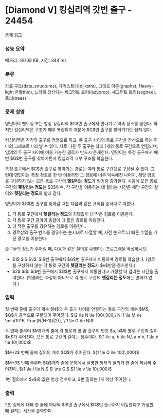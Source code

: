 # [Diamond V] 킹십리역 갓번 출구 - 24454 

[문제 링크](https://www.acmicpc.net/problem/24454) 

### 성능 요약

메모리: 48108 KB, 시간: 844 ms

### 분류

자료 구조(data_structures), 다익스트라(dijkstra), 그래프 이론(graphs), Heavy-light 분할(hld), 느리게 갱신되는 세그먼트 트리(lazyprop), 세그먼트 트리(segtree), 트리(trees)

### 문제 설명

<p>영민이의 멘토링 조는 항상 킹십리역 $G$번 출구에서 만나기로 약속 장소를 정한다. 하지만 킹십리역은 구조가 매우 복잡하기 때문에 $G$번 출구를 찾아가기란 쉽지 않다.</p>

<p>킹십리역은 각각의 출구를 정점으로 하고, 두 출구 사이의 통로 구간을 간선으로 하는 하나의 그래프로 나타낼 수 있다. 서로 다른 두 출구는 최대 1개의 통로 구간으로 연결되며, 임의의 두 출구 사이에 이동 가능한 경로가 반드시 존재한다. 영민이는 특정 출구에서 매번 $G$번 출구를 찾아가면서 킹십리역 내부 구조를 학습한다.</p>

<p>특정 출구에서 $G$번 출구로 찾아가는 경로는 여러 통로 구간으로 구성될 수 있다. 그런데 영민이는 특정 경로를 한 번 이용하면 그 경로에 너무 익숙해진 나머지, 해당 경로를 구성하지 않는 모든 통로 구간의 <strong>헷갈리는 정도</strong>가 일정량 증가한다. 처음에 모든 통로 구간의 <strong>헷갈리는 정도</strong>는 $0$이며, 각 구간을 이동하는 데 걸리는 시간은 해당 구간의 길이와 <strong>헷갈리는 정도</strong>의 합과 같다.</p>

<p>영민이가 $G$번 출구를 찾아갈 때는 다음과 같은 규칙을 순서대로 따른다.</p>

<ol>
	<li>  각 통로 구간에서 <strong>헷갈리는 정도</strong>의 최댓값이 더 작은 경로를 이용한다.</li>
	<li>  각 통로 구간 길이의 총합이 더 짧은 경로를 이용한다.</li>
	<li>  더 적은 출구를 경유하는 경로를 이용한다.</li>
	<li>  경로상의 출구 번호를 경유하는 순서대로 나열할 때, 사전 순으로 더 빠른 수열을 가진 경로를 이용한다.</li>
</ol>

<p>출구들의 정보가 주어질 때, 다음과 같은 질의를 수행하는 프로그램을 작성하시오.</p>

<ul>
	<li>  $1$ $i$ $v$: $i$번 출구에서 $G$번 출구까지 이동하며 경로를 학습한다. (경로를 구성하지 않는 각 통로 구간의 <strong>헷갈리는 정도</strong>가 $v$만큼 증가한다.)</li>
	<li>  $2$ $i$: $i$번 출구에서 $G$번 출구까지 이동한다고 가정할 때 걸리는 시간을 출력한다. (학습하는 과정이 아니므로 각 통로 구간의 <strong>헷갈리는 정도</strong>에는 변화가 없다.)</li>
</ul>

### 입력 

 <p>첫 번째 줄에 출구의 개수 $N$과 두 출구 사이를 연결하는 통로 구간의 개수 $M$, $G$가 공백으로 구분되어 주어진다. $(2 \le N \le 100\,000,\ N-1 \le M \le \min(10^6, \frac{N(N-1)}{2}), \ 1 \le G \le N)$</p>

<p>두 번째 줄부터 $M$개의 줄에 각 통로의 양 끝 출구의 번호 $a, b$와 통로 구간의 길이 $d$가 주어진다.  모든 통로 구간의 길이는 정수이다. $(1 \le a, b \le N,\ a ≠ b, 1 \le d \le 10\,000)$</p>

<p>$M+2$ 번째 줄에 질의의 개수 $Q$가 주어진다. $(1 \le Q \le 100\,000)$</p>

<p>$M+3$ 번째 줄부터 $Q$개의 줄에 문제에서 설명한 형태의 질의가 한 줄에 하나씩 주어진다. $(1 \le i \le N,$ $i \ne G,$ $1 \le v \le 10\,000)$ </p>

<p>1번 질의에서 $v$의 값은 항상 정수이고, 2번 질의는 1개 이상 주어진다.</p>

### 출력 

 <p>2번 질의에 대해 한 줄에 하나씩 $i$번 출구에서 $G$번 출구까지 이동한다고 가정할 때 걸리는 시간을 출력한다.</p>

